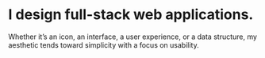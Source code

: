 # I design full-stack web applications.
Whether it’s an icon, an interface, a user experience, or a data structure, my aesthetic tends toward simplicity with a focus on usability.
